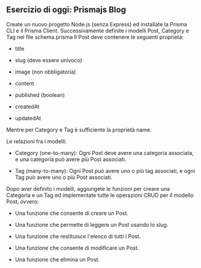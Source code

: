 ## Esercizio di oggi: Prismajs Blog

Create un nuovo progetto Node.js (senza Express) ed installate la Prisma CLI e il Prisma Client. Successivamente definite i modelli Post, Category e Tag nel file schema.prisma Il Post deve contenere le seguenti proprietà:

- title

- slug (deve essere univoco)

- image (non obbligatoria)

- content

- published (boolean)

- createdAt

- updatedAt

Mentre per Category e Tag è sufficiente la proprietà name.

Le relazioni fra i modelli:

- Category (one-to-many): Ogni Post deve avere una categoria associata, e una categoria può avere più Post associati.

- Tag (many-to-many): Ogni Post può avere uno o più tag associati, e ogni Tag può avere uno o più Post associati.

Dopo aver definito i modelli, aggiungete le funzioni per creare una Categoria e un Tag ed implementate tutte le operazioni CRUD per il modello Post, ovvero:

- Una funzione che consente di creare un Post.

- Una funzione che permette di leggere un Post usando lo slug.

- Una funzione che restituisce l'elenco di tutti i Post.

- Una funzione che consente di modificare un Post.

- Una funzione che elimina un Post.